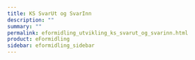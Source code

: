 ```yaml
---
title: KS SvarUt og SvarInn
description: ""
summary: ""
permalink: eformidling_utvikling_ks_svarut_og_svarinn.html
product: eFormidling
sidebar: eformidling_sidebar
---
```


